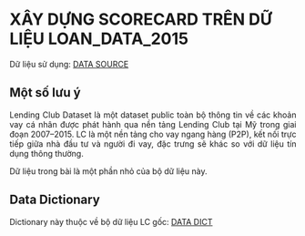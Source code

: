 <p align="center">
  <h1>XÂY DỰNG SCORECARD TRÊN DỮ LIỆU LOAN_DATA_2015</h1>
</p>

Dữ liệu sử dụng: [DATA SOURCE](https://www.kaggle.com/datasets/somyaagarwal69/loan-data-2015)

## Một số lưu ý
<p align="justify"> 
  Lending Club Dataset là một dataset public toàn bộ thông tin về các khoản vay cá nhân được phát hành qua nền tảng Lending Club tại Mỹ trong giai đoạn 2007–2015. LC là một nền tảng cho vay ngang hàng (P2P), kết nối trực tiếp giữa nhà đầu tư và người đi vay, đặc trưng sẽ khác so với dữ liệu tín dụng thông thường.

  Dữ liệu trong bài là một phần nhỏ của bộ dữ liệu này.
</p>

## Data Dictionary 

Dictionary này thuộc về bộ dữ liệu LC gốc: [DATA DICT](/DataDictionary.xlsx)
